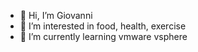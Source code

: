 - 👋 Hi, I’m Giovanni
- 👀 I’m interested in food, health, exercise
- 🌱 I’m currently learning vmware vsphere

<!---
giovmad/giovmad is a ✨ special ✨ repository because its `README.md` (this file) appears on your GitHub profile.
You can click the Preview link to take a look at your changes.
--->
